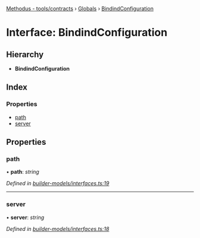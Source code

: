 [Methodus - tools/contracts](../README.md) › [Globals](../globals.md) › [BindindConfiguration](modules/tools/contracts/bindindconfiguration.md)

# Interface: BindindConfiguration

## Hierarchy

* **BindindConfiguration**

## Index

### Properties

* [path](#path)
* [server](#server)

## Properties

###  path

• **path**: *string*

*Defined in [builder-models/interfaces.ts:19](#L19)*

___

###  server

• **server**: *string*

*Defined in [builder-models/interfaces.ts:18](#L18)*
